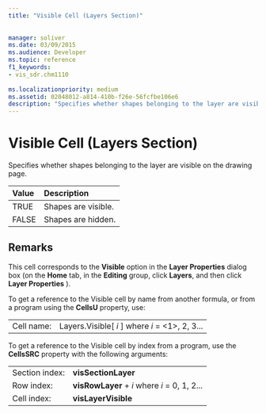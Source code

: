 ```yaml
---
title: "Visible Cell (Layers Section)"
 
 
manager: soliver
ms.date: 03/09/2015
ms.audience: Developer
ms.topic: reference
f1_keywords:
- vis_sdr.chm1110
 
ms.localizationpriority: medium
ms.assetid: 02048012-a814-410b-f26e-56fcfbe106e6
description: "Specifies whether shapes belonging to the layer are visible on the drawing page."
---
```


# Visible Cell (Layers Section)

Specifies whether shapes belonging to the layer are visible on the drawing page.
  
|**Value**|**Description**|
|:-----|:-----|
|TRUE  <br/> |Shapes are visible.  <br/> |
|FALSE  <br/> |Shapes are hidden.  <br/> |
   
## Remarks

This cell corresponds to the **Visible** option in the **Layer Properties** dialog box (on the **Home** tab, in the **Editing** group, click **Layers**, and then click **Layer Properties** ). 
  
To get a reference to the Visible cell by name from another formula, or from a program using the **CellsU** property, use: 
  
|||
|:-----|:-----|
|Cell name:  <br/> |Layers.Visible[ *i*  ] where  *i*  = <1>, 2, 3...  <br/> |
   
To get a reference to the Visible cell by index from a program, use the **CellsSRC** property with the following arguments: 
  
|||
|:-----|:-----|
|Section index:  <br/> |**visSectionLayer** <br/> |
|Row index:  <br/> |**visRowLayer** +  *i*  where  *i*  = 0, 1, 2...  <br/> |
|Cell index:  <br/> |**visLayerVisible** <br/> |
   

